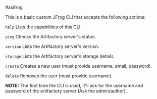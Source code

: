 #asifrog

This is a basic custom JFrog CLI that accepts the following actions:

`help`		Lists the capabilities of this CLI.

`ping`		Checks the Artifactory server's status.

`version`	Lists the Artifactory server's version.

`storage`	Lists the Artifactory server's storage details.

`create`	Creates a new user (must provide username, email, password).

`delete`	Removes the user (must provide username).

**NOTE:** The first time the CLI is used, it'll ask for the username and password of the artifactory server (Ask the admin/author). 